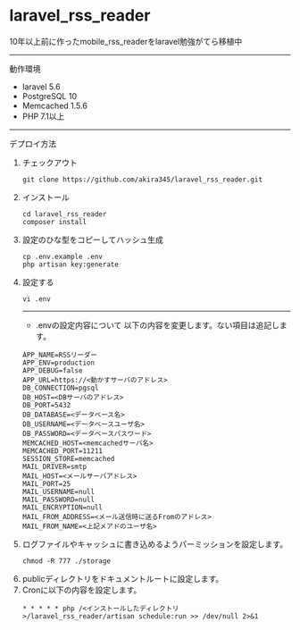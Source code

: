 # laravel_rss_reader
10年以上前に作ったmobile_rss_readerをlaravel勉強がてら移植中

----
動作環境
* laravel 5.6
* PostgreSQL 10
* Memcached 1.5.6
* PHP 7.1以上

---
デプロイ方法

1. チェックアウト 
    ```
    git clone https://github.com/akira345/laravel_rss_reader.git
    ```
2. インストール
    ```
    cd laravel_rss_reader
    composer install
    ```
3. 設定のひな型をコピーしてハッシュ生成
    ```
    cp .env.example .env
    php artisan key:generate
    ```
4. 設定する
    ```
    vi .env
    ```
    ----
    * .envの設定内容について
    以下の内容を変更します。ない項目は追記します。
    ```
    APP_NAME=RSSリーダー
    APP_ENV=production
    APP_DEBUG=false
    APP_URL=https://<動かすサーバのアドレス>
    DB_CONNECTION=pgsql
    DB_HOST=<DBサーバのアドレス>
    DB_PORT=5432
    DB_DATABASE=<データベース名>
    DB_USERNAME=<データベースユーザ名>
    DB_PASSWORD=<データベースパスワード>
    MEMCACHED_HOST=<memcachedサーバ名>
    MEMCACHED_PORT=11211
    SESSION_STORE=memcached
    MAIL_DRIVER=smtp
    MAIL_HOST=<メールサーバアドレス>
    MAIL_PORT=25
    MAIL_USERNAME=null
    MAIL_PASSWORD=null
    MAIL_ENCRYPTION=null
    MAIL_FROM_ADDRESS=<メール送信時に送るFromのアドレス>
    MAIL_FROM_NAME=<上記メアドのユーザ名>
    ```
5. ログファイルやキャッシュに書き込めるようパーミッションを設定します。
    ```
    chmod -R 777 ./storage
    ```
6. publicディレクトリをドキュメントルートに設定します。
7. Cronに以下の内容を設定します。
    ```
    * * * * * php /<インストールしたディレクトリ>/laravel_rss_reader/artisan schedule:run >> /dev/null 2>&1
    ``` 
